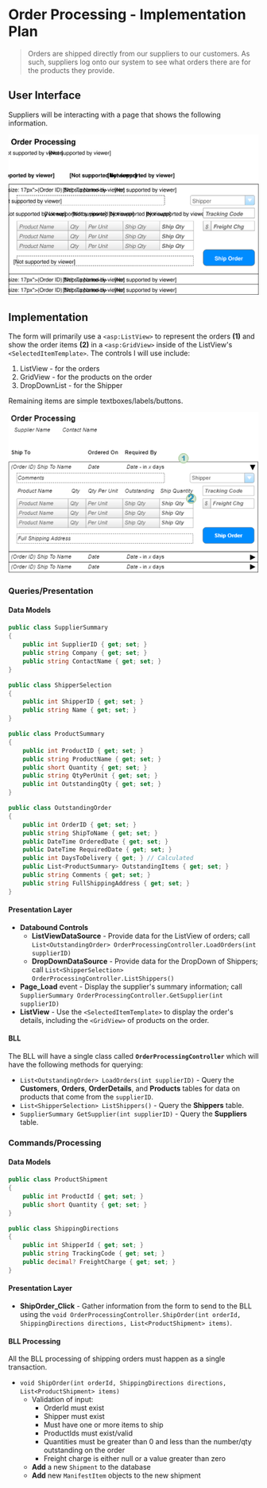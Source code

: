 # Order Processing - Implementation Plan

> Orders are shipped directly from our suppliers to our customers. As such, suppliers log onto our system to see what orders there are for the products they provide.

## User Interface

Suppliers will be interacting with a page that shows the following information.

![Mockup](./Shipping-Orders.svg)

## Implementation

The form will primarily use a `<asp:ListView>` to represent the orders **(1)** and show the order items **(2)** in a `<asp:GridView>` inside of the ListView's `<SelectedItemTemplate>`. The controls I will use include:

1. ListView - for the orders
2. GridView - for the products on the order
3. DropDownList - for the Shipper

Remaining items are simple textboxes/labels/buttons.

![Mockup](./OrderProcessing.png)


### Queries/Presentation

#### Data Models

```csharp
public class SupplierSummary
{
    public int SupplierID { get; set; }
    public string Company { get; set; }
    public string ContactName { get; set; }
}
```

```csharp
public class ShipperSelection
{
    public int ShipperID { get; set; }
    public string Name { get; set; }
}
```

```csharp
public class ProductSummary
{
    public int ProductID { get; set; }
    public string ProductName { get; set; }
    public short Quantity { get; set; }
    public string QtyPerUnit { get; set; }
    public int OutstandingQty { get; set; }
}
```

```csharp
public class OutstandingOrder
{
    public int OrderID { get; set; }
    public string ShipToName { get; set; }
    public DateTime OrderedDate { get; set; }
    public DateTime RequiredDate { get; set; }
    public int DaysToDelivery { get; } // Calculated
    public List<ProductSummary> OutstandingItems { get; set; }
    public string Comments { get; set; }
    public string FullShippingAddress { get; set; }
}
```

#### Presentation Layer

- **Databound Controls**
  - **ListViewDataSource** - Provide data for the ListView of orders; call `List<OutstandingOrder> OrderProcessingController.LoadOrders(int supplierID)`
  - **DropDownDataSource** - Provide data for the DropDown of Shippers; call `List<ShipperSelection> OrderProcessingController.ListShippers()`
- **Page_Load** event - Display the supplier's summary information; call `SupplierSummary OrderProcessingController.GetSupplier(int supplierID)`
- **ListView** - Use the `<SelectedItemTemplate>` to display the order's details, including the `<GridView>` of products on the order.

#### BLL

The BLL will have a single class called **`OrderProcessingController`** which will have the following methods for querying:

- `List<OutstandingOrder> LoadOrders(int supplierID)` - Query the **Customers**, **Orders**, **OrderDetails**, and **Products** tables for data on products that come from the `supplierID`.
- `List<ShipperSelection> ListShippers()` - Query the **Shippers** table.
- `SupplierSummary GetSupplier(int supplierID)` - Query the **Suppliers** table.

### Commands/Processing

#### Data Models

```csharp
public class ProductShipment
{
    public int ProductId { get; set; }
    public short Quantity { get; set; }
}
```

```csharp
public class ShippingDirections
{
    public int ShipperId { get; set; }
    public string TrackingCode { get; set; }
    public decimal? FreightCharge { get; set; }
}
```



#### Presentation Layer

- **ShipOrder_Click** - Gather information from the form to send to the BLL using the `void OrderProcessingController.ShipOrder(int orderId, ShippingDirections directions, List<ProductShipment> items)`.

#### BLL Processing

All the BLL processing of shipping orders must happen as a single transaction.

- `void ShipOrder(int orderId, ShippingDirections directions, List<ProductShipment> items)`
  - Validation of input:
    - OrderId must exist
    - Shipper must exist
    - Must have one or more items to ship
    - ProductIds must exist/valid
    - Quantities must be greater than 0 and less than the number/qty outstanding on the order
    - Freight charge is either null or a value greater than zero
  - **Add** a new `Shipment` to the database
  - **Add** new `ManifestItem` objects to the new shipment
